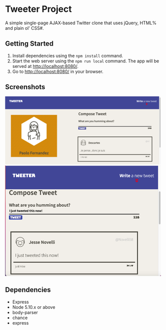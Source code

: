 # Tweeter Project

 A simple single-page AJAX-based Twitter clone that uses jQuery, HTML% and plain ol' CSS#. 

## Getting Started


1. Install dependencies using the `npm install` command.
2. Start the web server using the `npm run local` command. The app will be served at <http://localhost:8080/>.
3. Go to <http://localhost:8080/> in your browser.

## Screenshots

!["Screenshot of main page"](https://github.com/siopao2001/tweeter/blob/master/docs/mainscreen.png?raw=true)
!["Screenshot of tweet compose functionality"](https://github.com/siopao2001/tweeter/blob/master/docs/functionscreenshot.png?raw=true)

## Dependencies

- Express
- Node 5.10.x or above
- body-parser
- chance
- express
